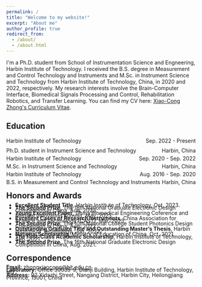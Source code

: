 ```yaml
---
permalink: /
title: "Welcome to my website!"
excerpt: "About me"
author_profile: true
redirect_from: 
  - /about/
  - /about.html
---
```


I'm a Ph.D. student from School of Instrumentation Science and Engneering, Harbin Institute of Technology. I received the B.S. degree in Measurement and Control Technology and Instruments and M.Sc. in Instrument Science and Technology from Harbin Institute of Technology, China, in 2020 and 2022, respectively. My research interests involve the Brain-Computer Interface, Biomedical Signals Processing and Control, Rehabilitation Robotics, and Transfer Learning. You can find my CV here: [Xiao-Cong Zhong's Curriculum Vitae](../assets/Curriculum_Vitae.pdf).


Education
----
<p style="text-align:left;">Harbin Institute of Technology<span style="float:right;">Sep. 2022 - Present</span></p>
<bar style="line-height:0.5em">
<p style="text-align:left;">Ph.D. student in Instrument Science and Technology<span style="float:right;">Harbin, China</span></p>
<p style="text-align:left;">Harbin Institute of Technology<span style="float:right;">Sep. 2020 - Sep. 2022</span></p>
<bar style="line-height:0.5em">
<p style="text-align:left;">M.Sc. in Instrument Science and Technology<span style="float:right;">Harbin, China</span></p>
<p style="text-align:left;">Harbin Institute of Technology<span style="float:right;">Aug. 2016 - Sep. 2020</span></p>
<bar style="line-height:0.5em">
<p style="text-align:left;">B.S. in Measurement and Control Technology and Instruments<span style="float:right;">Harbin, China</span></p>

Honors and Awards
----
* **Excellent Student Title**, Harbin Institute of Technology, Oct. 2023.
* **The Second Prize**, The 18th National Graduate Electronic Design Competition in China, Aug. 2023.
* **Young Excellent Paper**, China Biomedical Engineering Coference and Medical Innovation Summit, May. 2023.
* **Excellent Cases of Research Instruments**, China Association for Science and Technology (CAST), Mar. 2023.
* **The Second Prize**, The 10th National College Student Photonics Design Competition in China, Aug. 2022.
* **Outstanding Graduate Title and Outstanding Master’s Thesis**, Harbin Institute of Technology, Jun. 2022.
* **National Scholarship**, Ministry of Education of China, Oct. 2021.
* **The First-Class Academic Scholarship**, Harbin Institute of Technology, Sep. 2021.
* **The Second Prize**, The 16th National Graduate Electronic Design Competition in China, Aug. 2021.

Correspondence
---
**Email:** zhongxiaocong@hit.edu.cn\
**Laboratory:** Office 30035-9, Dianji Building, Harbin Institute of Technology, HIT\
**Address:** 92 Xidazhi Street, Nangang District, Harbin City, Heilongjiang Province, 15001, China









